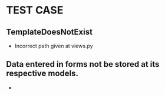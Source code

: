 # TEST CASE

## TemplateDoesNotExist
- Incorrect path given at views.py

## Data entered in forms not be stored at its respective models.
- 
